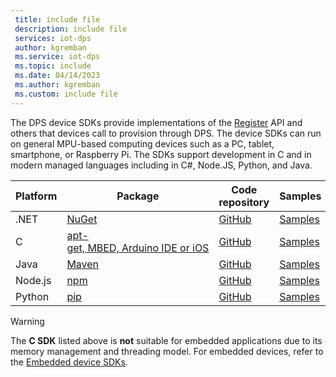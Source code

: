 ```yaml
---
 title: include file
 description: include file
 services: iot-dps
 author: kgremban
 ms.service: iot-dps
 ms.topic: include
 ms.date: 04/14/2023
 ms.author: kgremban
 ms.custom: include file
---
```


The DPS device SDKs provide implementations of the [Register](/rest/api/iot-dps/device/runtime-registration/register-device) API and others that devices call to provision through DPS. The device SDKs can run on general MPU-based computing devices such as a PC, tablet, smartphone, or Raspberry Pi. The SDKs support development in C and in modern managed languages including in C#, Node.JS, Python, and Java.

| Platform | Package | Code repository | Samples | Quickstart | Reference |
| -----|-----|-----|-----|-----|-----|
| .NET|[NuGet](https://www.nuget.org/packages/Microsoft.Azure.Devices.Provisioning.Client/) |[GitHub](https://github.com/Azure/azure-iot-sdk-csharp/)|[Samples](https://github.com/Azure/azure-iot-sdk-csharp/tree/main/provisioning/device/samples)|[Quickstart](../articles/iot-dps/quick-create-simulated-device-x509.md?pivots=programming-language-csharp&tabs=windows)| [Reference](/dotnet/api/microsoft.azure.devices.provisioning.client) |
| C|[apt-get, MBED, Arduino IDE or iOS](https://github.com/Azure/azure-iot-sdk-c/blob/master/readme.md#packages-and-libraries)|[GitHub](https://github.com/Azure/azure-iot-sdk-c/blob/master/provisioning\_client)|[Samples](https://github.com/Azure/azure-iot-sdk-c/tree/main/provisioning_client/samples)|[Quickstart](../articles/iot-dps/quick-create-simulated-device-x509.md?pivots=programming-language-ansi-c&tabs=windows)|[Reference](https://github.com/Azure/azure-iot-sdk-c/) |
| Java|[Maven](https://mvnrepository.com/artifact/com.microsoft.azure.sdk.iot.provisioning/provisioning-device-client)|[GitHub](https://github.com/Azure/azure-iot-sdk-java/blob/main/provisioning)|[Samples](https://github.com/Azure/azure-iot-sdk-java/tree/main/provisioning/provisioning-device-client-samples)|[Quickstart](../articles/iot-dps/quick-create-simulated-device-x509.md?pivots=programming-language-java&tabs=windows)|[Reference](/java/api/com.microsoft.azure.sdk.iot.provisioning.device) |
| Node.js|[npm](https://www.npmjs.com/package/azure-iot-provisioning-device) |[GitHub](https://github.com/Azure/azure-iot-sdk-node/tree/main/provisioning)|[Samples](https://github.com/Azure/azure-iot-sdk-node/tree/main/provisioning/device/samples)|[Quickstart](../articles/iot-dps/quick-create-simulated-device-x509.md?pivots=programming-language-nodejs&tabs=windows)|[Reference](/javascript/api/azure-iot-provisioning-device) |
| Python|[pip](https://pypi.org/project/azure-iot-device/) |[GitHub](https://github.com/Azure/azure-iot-sdk-python)|[Samples](https://github.com/Azure/azure-iot-sdk-python/tree/main/samples)|[Quickstart](../articles/iot-dps/quick-create-simulated-device-x509.md?pivots=programming-language-python&tabs=windows)|[Reference](/python/api/azure-iot-device/azure.iot.device.provisioningdeviceclient) |

> [!WARNING]
> The **C SDK** listed above is **not** suitable for embedded applications due to its memory management and threading model. For embedded devices, refer to the [Embedded device SDKs](#embedded-device-sdks).
